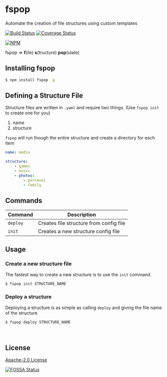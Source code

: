 # fspop
Automate the creation of file structures using custom templates

[![Build Status](https://travis-ci.org/hmerritt/fspop.svg?branch=master)](https://travis-ci.org/hmerritt/fspop)    [![Coverage Status](https://coveralls.io/repos/github/hmerritt/fspop/badge.svg?branch=master)](https://coveralls.io/github/hmerritt/fspop?branch=master)

[![NPM](https://nodei.co/npm/fspop.png)](https://nodei.co/npm/fspop/)

fspop => __f__(ile) __s__(tructure) __pop__(ulate)




## Installing fspop

```bash
$ npm install fspop -g
```




## Defining a Structure File
Structure files are written in `.yaml` and require two things. (Use `fspop init` to create one for you)
1. name
2. structure

`fspop` will run though the entire structure and create a directory for each item

```yaml
name: media

structure:
    - games
    - music
    - photos:
        - personal
        - family
```




## Commands
| Command  	| Description                             	|
|----------	|-----------------------------------------	|
| `deploy` 	| Creates file structure from config file 	|
| `init`   	| Creates a new structure config file     	|




## Usage

### Create a new structure file
The fastest way to create a new structure is to use the `init` command.

```bash
$ fspop init STRUCTURE_NAME
```


### Deploy a structure
Deploying a structure is as simple as calling `deploy` and giving the file name of the structure

```bash
$ fspop deploy STRUCTURE_NAME
```




<br>

## License
[Apache-2.0 License](LICENSE)

[![FOSSA Status](https://app.fossa.com/api/projects/custom%2B17979%2Fgithub.com%2Fhmerritt%2Ffspop.svg?type=large)](https://app.fossa.com/projects/custom%2B17979%2Fgithub.com%2Fhmerritt%2Ffspop?ref=badge_large)